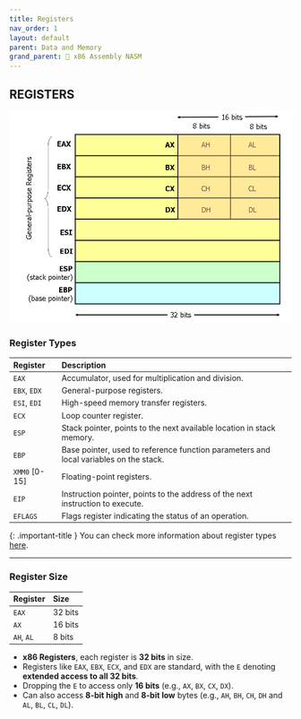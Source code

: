 ```yaml
---
title: Registers
nav_order: 1
layout: default
parent: Data and Memory
grand_parent: 🔲 x86 Assembly NASM
---
```


## **REGISTERS**

<div style="text-align:center;">
    <img src="../../../assets/images/registers.png" alt="EFLAGS">
</div>

### **Register Types**

| Register      | Description |
|:--------------|:------------|
| `EAX`         | Accumulator, used for multiplication and division. |
| `EBX`, `EDX`  | General-purpose registers. |
| `ESI`, `EDI`  | High-speed memory transfer registers. |
| `ECX`         | Loop counter register. |
| `ESP`         | Stack pointer, points to the next available location in stack memory. |
| `EBP`         | Base pointer, used to reference function parameters and local variables on the stack. |
| `XMM0` [0-15] | Floating-point registers. |
| `EIP`    | Instruction pointer, points to the address of the next instruction to execute. |
| `EFLAGS` | Flags register indicating the status of an operation. |

{: .important-title }
You can check more information about register types [here](https://en.wikibooks.org/wiki/X86_Assembly/X86_Architecture).

----

### **Register Size**

| Register   | Size    |
|:-----------|:--------|
| `EAX`      | 32 bits |
| `AX`       | 16 bits |  
| `AH`, `AL` | 8 bits  |

- **x86 Registers**, each register is **32 bits** in size.
- Registers like `EAX`, `EBX`, `ECX`, and `EDX` are standard, with the `E` denoting **extended access to all 32 bits**.
- Dropping the `E` to access only **16 bits** (e.g., `AX`, `BX`, `CX`, `DX`).
- Can also access **8-bit high** and **8-bit low** bytes (e.g., `AH`, `BH`, `CH`, `DH` and `AL`, `BL`, `CL`, `DL`).